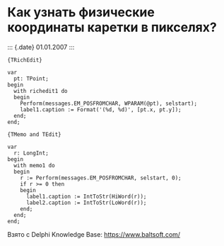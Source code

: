 Как узнать физические координаты каретки в пикселях?
====================================================

::: {.date}
01.01.2007
:::

    {TRichEdit}
     
    var
      pt: TPoint;
    begin
      with richedit1 do
      begin
        Perform(messages.EM_POSFROMCHAR, WPARAM(@pt), selstart);
        label1.caption := Format('(%d, %d)', [pt.x, pt.y]);
      end;
    end;
     
    {TMemo and TEdit}
     
    var
      r: LongInt;
    begin
      with memo1 do
      begin
        r := Perform(messages.EM_POSFROMCHAR, selstart, 0);
        if r >= 0 then
        begin
          label1.caption := IntToStr(HiWord(r));
          label2.caption := IntToStr(LoWord(r));
        end;
      end;
    end;

Взято с Delphi Knowledge Base: <https://www.baltsoft.com/>
